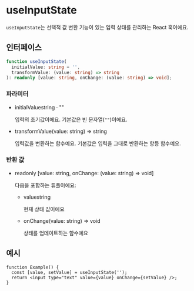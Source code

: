 # useInputState

`useInputState`는 선택적 값 변환 기능이 있는 입력 상태를 관리하는 React 훅이에요.

## 인터페이스

```ts
function useInputState(
  initialValue: string = '',
  transformValue: (value: string) => string
): readonly [value: string, onChange: (value: string) => void];
```

### 파라미터

<ul class="post-parameters-ul">
  <li class="post-parameters-li post-parameters-li-root">
    <span class="post-parameters--name">initialValue</span
    ><span class="post-parameters--type">string</span> ·
    <span class="post-parameters--default">&quot;&quot;</span>
    <br />
    <p class="post-parameters--description">
      입력의 초기값이에요. 기본값은 빈 문자열(<code>""</code>)이에요.
    </p>
  </li>
</ul>
<ul class="post-parameters-ul">
  <li class="post-parameters-li post-parameters-li-root">
    <span class="post-parameters--name">transformValue</span
    ><span class="post-parameters--type">(value: string) =&gt; string</span>
    <br />
    <p class="post-parameters--description">
      입력값을 변환하는 함수예요. 기본값은 입력을 그대로 반환하는 항등 함수예요.
    </p>
  </li>
</ul>

### 반환 값

<ul class="post-parameters-ul">
  <li class="post-parameters-li post-parameters-li-root">
    <span class="post-parameters--name"></span
    ><span class="post-parameters--type"
      >readonly [value: string, onChange: (value: string) =&gt; void]</span
    >
    <br />
    <p class="post-parameters--description">다음을 포함하는 튜플이에요:</p>
    <ul class="post-parameters-ul">
      <li class="post-parameters-li">
        <span class="post-parameters--name">value</span
        ><span class="post-parameters--type">string</span>
        <br />
        <p class="post-parameters--description">현재 상태 값이에요</p>
      </li>
      <li class="post-parameters-li">
        <span class="post-parameters--name">onChange</span
        ><span class="post-parameters--type">(value: string) =&gt; void</span>
        <br />
        <p class="post-parameters--description">
          상태를 업데이트하는 함수예요
        </p>
      </li>
    </ul>
  </li>
</ul>

## 예시

```tsx
function Example() {
  const [value, setValue] = useInputState('');
  return <input type="text" value={value} onChange={setValue} />;
}
```
